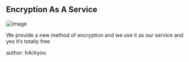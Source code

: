 ## Encryption As A Service

![image](https://github.com/user-attachments/assets/c2c9c957-5918-4dba-b74d-9cd5bd330116)

We provide a new method of encryption and we use it as our service and yes it’s totally free

author: h4ckyou
